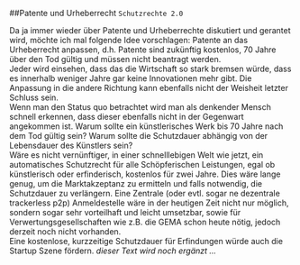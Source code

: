 ##Patente und Urheberrecht
`Schutzrechte 2.0`

Da ja immer wieder über Patente und Urheberrechte diskutiert und gerantet wird, möchte ich mal folgende Idee vorschlagen: Patente an das Urheberrecht anpassen, d.h. Patente sind zukünftig kostenlos, 70 Jahre über den Tod gültig und müssen nicht beantragt werden.  
Jeder wird einsehen, dass das die Wirtschaft so stark bremsen würde, dass es innerhalb weniger Jahre gar keine Innovationen mehr gibt. Die Anpassung in die andere Richtung kann ebenfalls nicht der Weisheit letzter Schluss sein.  
Wenn man den Status quo betrachtet wird man als denkender Mensch schnell erkennen, dass dieser ebenfalls nicht in der Gegenwart angekommen ist. Warum sollte ein künstlerisches Werk bis 70 Jahre nach dem Tod gültig sein? Warum sollte die Schutzdauer abhängig von der Lebensdauer des Künstlers sein?  
Wäre es nicht vernünftiger, in einer schnelllebigen Welt wie jetzt, ein automatisches Schutzrecht für alle Schöpferischen Leistungen, egal ob künstlerisch oder erfinderisch, kostenlos für zwei Jahre. Dies wäre lange genug, um die Marktakzeptanz zu ermitteln und falls notwendig, die Schutzdauer zu verlängern.
Eine Zentrale (oder evtl. sogar ne dezentrale trackerless p2p) Anmeldestelle wäre in der heutigen Zeit nicht nur möglich, sondern sogar sehr vorteilhaft und leicht umsetzbar, sowie für Verwertungsgesellschaften wie z.B. die GEMA schon heute nötig, jedoch derzeit noch nicht vorhanden.  
Eine kostenlose, kurzzeitige Schutzdauer für Erfindungen würde auch die Startup Szene fördern.
*dieser Text wird noch ergänzt ...*
